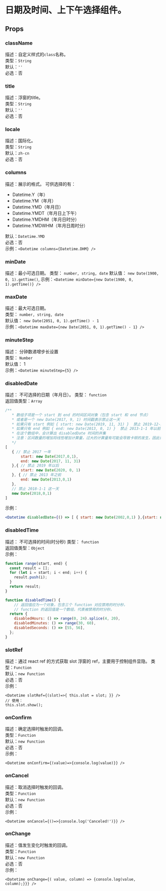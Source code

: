 

# 日期及时间、上下午选择组件。

## Props

### className
描述：自定义样式的`class`名称。  
类型：`String`  
默认：`''`   
必选：否  

### title  
描述：浮窗的title。  
类型：`String`  
默认：`''`  
必选：否  

### locale  
描述：国际化。  
类型：`String`  
默认：`zh-cn`  
必选：否  

### columns  
描述：展示的格式。
可供选择的有：

* Datetime.Y（年）
* Datetime.YM（年月）
* Datetime.YMD（年月日）
* Datetime.YMDT（年月日上下午）
* Datetime.YMDHM（年月日时分）
* Datetime.YMDWHM（年月日周时分）

默认：`Datetime.YMD`  
必选：否  
示例：`<Datetime columns={Datetime.DHM} />`  


### minDate
描述：最小可选日期。
类型： `number, string, date`
默认值： `new Date(1900, 0, 1).getTime()`,
示例：`<Datetime minDate={new Date(1900, 0, 1).getTime()} />` 

### maxDate
描述：最大可选日期。  
类型： `number, string, date`  
默认值： `new Date(2051, 0, 1).getTime() - 1`  
示例：`<Datetime maxDate={new Date(2051, 0, 1).getTime() - 1} />`  

### minuteStep
描述： 分钟数递增步长设置  
类型： `Number`  
默认值： 1  
示例：`<Datetime minuteStep={5} />`  

### disabledDate

描述： 不可选择的日期（年月日）。
类型： `function`  
返回值类型：`Array`  
 ```javascript
 /**
	* 数组子项是一个 start 到 end 的时间区间对象（包含 start 和 end 节点）
	* 或者是一个 new Date(2017, 9, 1) 时间戳表示禁止这一天
	* 如果只有 start 例如 { start: new Date(2019, 11, 31) }  禁止 2019-12-31 年以后（包含 2019-12-31） 
	* 如果只有 end 例如 { end: new Date(2013, 0, 1) }  禁止 2013-1-1 年以前（0 包含 2013-1-1）
	* 在这个数组中，会计算出 disabledDate 时间的并集
	* 注意：区间数量的增加将线性增加计算量，过大的计算量有可能会导致卡顿的发生，因此请尽量减少 disabledDate 返回值中区间的数量
	*/ 
 [
 	{ // 禁止 2017 一年
		start: new Date(2017,0,1),
		end: new Date(2017, 11, 31)
	},{ // 禁止 2019 年以后
		start: new Date(2020, 0, 1)
	}, { // 禁止 2013 年之前
		end: new Date(2013,0,1)
	},
	// 禁止 2018-1-1 这一天
	new Date(2018,0,1)
 ]
 ```
示例： 

```jsx
<Datetime disabledDate={() => [ { start: new Date(2002,0,1) },{start: new Date(2017, 0, 1), end: new Date(2017,5,1)}, new Date(2018, 11,1), { start: new Date(2020,0,1) } ]} />
```


### disabledTime

描述： 不可选择的时间(时分秒)
类型： `function`  
返回值类型：`Object`  
示例：
```js
function range(start, end) {
  const result = [];
  for (let i = start; i < end; i++) {
    result.push(i);
  }
  return result;
}

function disabledTime() {
	// 返回值应为一个对象，包含三个 function 对应禁用的时分秒，
	// function 的返回值是一个数组，代表被禁用的时分秒。
  return {
    disabledHours: () => range(0, 24).splice(4, 20),
    disabledMinutes: () => range(30, 60),
    disabledSeconds: () => [55, 56],
  };
}
```


### slotRef  
描述：通过 react ref 的方式获取 slot 浮窗的 ref，主要用于控制组件显隐。
类型：`Function`  
默认：`new Function`  
必选：否  
示例：  
```
<Datetime slotRef={(slot)=>{ this.slot = slot; }} />
// 使用：
this.slot.show();
```

### onConfirm  
描述：确定选择时触发的回调。  
类型：`Function`  
默认：`new Function`  
必选：否  
示例：
```
<Datetime onConfirm={(value)=>{console.log(value)}} />
```

### onCancel  
描述：取消选择时触发的回调。  
类型：`Function`  
默认：`new Function`  
必选：否  
示例：
```
<Datetime onCancel={()=>{console.log('Canceled!')}} />
```
### onChange

描述：值发生变化时触发的回调。  
类型：`Function`  
默认：`new Function`  
必选：否  
示例：
```
<Datetime onChange={( value, column) => {console.log(value, column);}}} />
```
